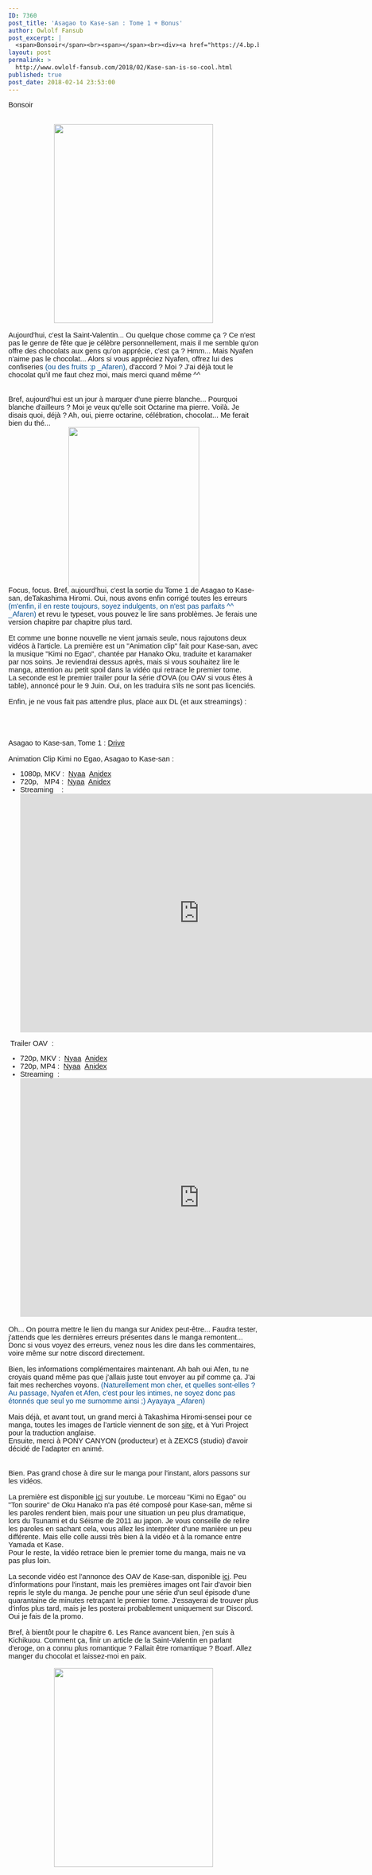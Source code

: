```yaml
---
ID: 7360
post_title: 'Asagao to Kase-san : Tome 1 + Bonus'
author: Owlolf Fansub
post_excerpt: |
  <span>Bonsoir</span><br><span></span><br><div><a href="https://4.bp.blogspot.com/-MG-empy8yD4/WoSrOayWd5I/AAAAAAAABtk/jXo3R_jwnv81wvf_EoJJicbeijFDbO4dACLcBGAs/s1600/201712070458009a3.jpg"><img border="0" height="400" src="https://4.bp.blogspot.com/-MG-empy8yD4/WoSrOayWd5I/AAAAAAAABtk/jXo3R_jwnv81wvf_EoJJicbeijFDbO4dACLcBGAs/s400/201712070458009a3.jpg" width="320"></a></div><span><br>Aujourd'hui, c'est la Saint-Valentin... Ou quelque chose comme &ccedil;a ? Ce n'est pas le genre de f&ecirc;te que je c&eacute;l&egrave;bre personnellement, mais il me semble qu'on offre des chocolats aux gens qu'on appr&eacute;cie, c'est &ccedil;a ? Hmm... Mais Nyafen n'aime pas le chocolat... Alors si vous appr&eacute;ciez Nyafen, offrez lui des confiseries <span>(ou des fruits :p _Afaren)</span>, d'accord ? Moi ? J'ai d&eacute;j&agrave; tout le chocolat qu'il me faut chez moi, mais merci quand m&ecirc;me ^^ </span><br><span><br></span><br><span>Bref, aujourd'hui est un jour &agrave; marquer d'une pierre blanche... Pourquoi blanche d'ailleurs ? Moi je veux qu'elle soit Octarine ma pierre. Voil&agrave;. Je disais quoi, d&eacute;j&agrave; ? Ah, oui, pierre octarine, c&eacute;l&eacute;bration, chocolat... Me ferait bien du th&eacute;... </span><br><div><a href="https://1.bp.blogspot.com/-fkiGI4iEKoc/WoSq5dODxnI/AAAAAAAABtg/1T0_LlA-8DwbeMLB-KDLhCA5_wJNrwtcgCLcBGAs/s1600/20180116054357f75.jpg"><img border="0" height="320" src="https://1.bp.blogspot.com/-fkiGI4iEKoc/WoSq5dODxnI/AAAAAAAABtg/1T0_LlA-8DwbeMLB-KDLhCA5_wJNrwtcgCLcBGAs/s320/20180116054357f75.jpg" width="263"></a><span></span></div><span>Focus, focus. Bref, aujourd'hui, c'est la sortie du Tome 1 de Asagao to Kase-san, deTakashima Hiromi. Oui, nous avons enfin corrig&eacute; toutes les erreurs <span>(m'enfin, il en reste toujours, soyez indulgents, on n'est pas parfaits ^^ _Afaren)</span> et revu le typeset, vous pouvez le lire sans probl&egrave;mes. Je ferais une version chapitre par chapitre plus tard. <br><br>Et comme une bonne nouvelle ne vient jamais seule, nous rajoutons deux vid&eacute;os &agrave; l'article. La premi&egrave;re est un "Animation clip" fait pour Kase-san, avec la musique "Kimi no Egao", chant&eacute;e par Hanako Oku, traduite et karamaker par nos soins. Je reviendrai dessus apr&egrave;s, mais si vous souhaitez lire le manga, attention au petit spoil dans la vid&eacute;o qui retrace le premier tome. <br>La seconde est le premier trailer pour la s&eacute;rie d'OVA (ou OAV si vous &ecirc;tes &agrave; table), annonc&eacute; pour le 9 Juin. Oui, on les traduira s'ils ne sont pas licenci&eacute;s. <br><br>Enfin, je ne vous fait pas attendre plus, place aux DL (et aux streamings) :</span><br><span><br></span><br><a name="more"></a><span></span><br><div></div><span></span><br><div><span>Asagao to Kase-san, Tome 1 : <a href="https://drive.google.com/open?id=1l4AWr-LtcO6m3veNz_xq-6ObN4MRjn8E">Drive</a></span><br><span><br></span><span>Animation Clip Kimi no Egao, Asagao to Kase-san :</span><br><ul><span><li><span>1080p, MKV :&nbsp; <a href="https://nyaa.si/view/1006679">Nyaa</a>&nbsp; <a href="https://anidex.info/torrent/120473">Anidex</a></span></li><li><span>720p, &nbsp; MP4 :&nbsp; <a href="https://nyaa.si/view/1006678">Nyaa</a>&nbsp; <a href="https://anidex.info/torrent/120472">Anidex</a></span></li><li>Streaming &nbsp; &nbsp;:</li></span></ul><span>&nbsp;Trailer OAV&nbsp; :</span><br><ul><span><li><span><span>720p, MKV :&nbsp; <a href="https://nyaa.si/view/1006680">Nyaa</a>&nbsp; <a href="https://anidex.info/torrent/120473">Anidex</a></span></span></li><li><span><span>720p, MP4 :&nbsp; <a href="https://nyaa.si/view/1006681">Nyaa</a>&nbsp;&nbsp;<a href="https://anidex.info/torrent/120475">Anidex</a></span></span></li><li><span>Streaming &nbsp;:</span></li></span></ul><span>Oh... On pourra mettre le lien du manga sur Anidex peut-&ecirc;tre... Faudra tester, j'attends que les derni&egrave;res erreurs pr&eacute;sentes dans le manga remontent... Donc si vous voyez des erreurs, venez nous les dire dans les commentaires, voire m&ecirc;me sur notre discord directement. </span><br><span><br></span><span>Bien, les informations compl&eacute;mentaires maintenant. Ah bah oui Afen, tu ne croyais quand m&ecirc;me pas que j'allais juste tout envoyer au pif comme &ccedil;a. J'ai fait mes recherches voyons. <span>(Naturellement mon cher, et quelles sont-elles ? Au passage, Nyafen et Afen, c'est pour les intimes, ne soyez donc pas &eacute;tonn&eacute;s que seul yo me surnomme ainsi ;) Ayayaya _Afaren)</span></span><br><span><br></span><span>Mais d&eacute;j&agrave;, et avant tout, un grand merci &agrave; Takashima Hiromi-sensei pour ce manga, toutes les images de l&rsquo;article viennent de son <a href="http://gureko.blog21.fc2.com/">site</a>, et &agrave; Yuri Project pour la traduction anglaise. </span><br><span>Ensuite, merci &agrave; PONY CANYON (producteur) et &agrave; ZEXCS (studio) d'avoir d&eacute;cid&eacute; de l&rsquo;adapter en anim&eacute;. </span><br><span><br></span><br><div></div><span>Bien. Pas grand chose &agrave; dire sur le manga pour l'instant, alors passons sur les vid&eacute;os. </span><br><span><br></span><span>La premi&egrave;re est disponible <a href="https://youtu.be/tuG7sUdfkFM">ici</a> sur youtube. Le morceau "Kimi no Egao" ou "Ton sourire" de Oku Hanako n'a pas &eacute;t&eacute; compos&eacute; pour Kase-san, m&ecirc;me si les paroles rendent bien, mais pour une situation un peu plus dramatique, lors du Tsunami et du S&eacute;isme de 2011 au japon. Je vous conseille de relire les paroles en sachant cela, vous allez les interpr&eacute;ter d'une mani&egrave;re un peu diff&eacute;rente. Mais elle colle aussi tr&egrave;s bien &agrave; la vid&eacute;o et &agrave; la romance entre Yamada et Kase. </span><br><span>Pour le reste, la vid&eacute;o retrace bien le premier tome du manga, mais ne va pas plus loin. </span><br><span><br></span><span>La seconde vid&eacute;o est l'annonce des OAV de Kase-san, disponible <a href="https://youtu.be/Y7KcVzt4FJ8">ici</a>. Peu d'informations pour l'instant, mais les premi&egrave;res images ont l'air d'avoir bien repris le style du manga. Je penche pour une s&eacute;rie d'un seul &eacute;pisode d'une quarantaine de minutes retra&ccedil;ant le premier tome. J'essayerai de trouver plus d'infos plus tard, mais je les posterai probablement uniquement sur Discord. Oui je fais de la promo. </span><br><span><br></span><span>Bref, &agrave; bient&ocirc;t pour le chapitre 6. Les Rance avancent bien, j'en suis &agrave; Kichikuou. Comment &ccedil;a, finir un article de la Saint-Valentin en parlant d'eroge, on a connu plus romantique ? Fallait &ecirc;tre romantique ? Boarf. Allez manger du chocolat et laissez-moi en paix. </span><br><div><span><span></span><span></span><br></span><span><span><a href="https://4.bp.blogspot.com/-thYIBOCz9Fc/WoSrWG6ctvI/AAAAAAAABto/x1GPXMibGHIokGv_iWJdrejic3trwxVTgCEwYBhgL/s1600/DV8de5AU8AAKbKp.jpg"><img border="0" height="400" src="https://4.bp.blogspot.com/-thYIBOCz9Fc/WoSrWG6ctvI/AAAAAAAABto/x1GPXMibGHIokGv_iWJdrejic3trwxVTgCEwYBhgL/s400/DV8de5AU8AAKbKp.jpg" width="320"></a></span></span></div></div><span></span><span></span>
layout: post
permalink: >
  http://www.owlolf-fansub.com/2018/02/Kase-san-is-so-cool.html
published: true
post_date: 2018-02-14 23:53:00
---
```

<span style="font-family: &quot;arial&quot; , &quot;helvetica&quot; , sans-serif; font-size: 11pt;">Bonsoir</span><br /><span style="font-family: &quot;arial&quot; , &quot;helvetica&quot; , sans-serif; font-size: 11pt;"></span><br /><div class="separator" style="clear: both; text-align: center;"><a href="https://4.bp.blogspot.com/-MG-empy8yD4/WoSrOayWd5I/AAAAAAAABtk/jXo3R_jwnv81wvf_EoJJicbeijFDbO4dACLcBGAs/s1600/201712070458009a3.jpg" imageanchor="1" style="margin-left: 1em; margin-right: 1em;"><img border="0" data-original-height="750" data-original-width="600" height="400" src="https://united-subs.dearclouds.com/wp-content/uploads/2018/05/1724cce79449f2cf6d36fd64cc3ca1e1.jpg" width="320" /></a></div><span style="font-family: &quot;arial&quot; , &quot;helvetica&quot; , sans-serif; font-size: 11pt;"><br />Aujourd'hui, c'est la Saint-Valentin... Ou quelque chose comme ça ? Ce n'est pas le genre de fête que je célèbre personnellement, mais il me semble qu'on offre des chocolats aux gens qu'on apprécie, c'est ça ? Hmm... Mais Nyafen n'aime pas le chocolat... Alors si vous appréciez Nyafen, offrez lui des confiseries <span style="color: #0b5394;">(ou des fruits :p _Afaren)</span>, d'accord ? Moi ? J'ai déjà tout le chocolat qu'il me faut chez moi, mais merci quand même ^^ </span><br /><span style="font-family: &quot;arial&quot; , &quot;helvetica&quot; , sans-serif; font-size: 11pt;"><br /></span><br /><span style="font-family: &quot;arial&quot; , &quot;helvetica&quot; , sans-serif; font-size: 11pt;">Bref, aujourd'hui est un jour à marquer d'une pierre blanche... Pourquoi blanche d'ailleurs ? Moi je veux qu'elle soit Octarine ma pierre. Voilà. Je disais quoi, déjà ? Ah, oui, pierre octarine, célébration, chocolat... Me ferait bien du thé... </span><br /><div style="text-align: center;"><a href="https://1.bp.blogspot.com/-fkiGI4iEKoc/WoSq5dODxnI/AAAAAAAABtg/1T0_LlA-8DwbeMLB-KDLhCA5_wJNrwtcgCLcBGAs/s1600/20180116054357f75.jpg" imageanchor="1" style="margin-left: 1em; margin-right: 1em;"><img border="0" data-original-height="730" data-original-width="600" height="320" src="https://1.bp.blogspot.com/-fkiGI4iEKoc/WoSq5dODxnI/AAAAAAAABtg/1T0_LlA-8DwbeMLB-KDLhCA5_wJNrwtcgCLcBGAs/s320/20180116054357f75.jpg" width="263" /></a><span style="font-family: &quot;arial&quot; , &quot;helvetica&quot; , sans-serif; font-size: 11pt;"></span></div><span style="font-family: &quot;arial&quot; , &quot;helvetica&quot; , sans-serif; font-size: 11pt;">Focus, focus. Bref, aujourd'hui, c'est la sortie du Tome 1 de Asagao to Kase-san, deTakashima Hiromi. Oui, nous avons enfin corrigé toutes les erreurs <span style="color: #0b5394;">(m'enfin, il en reste toujours, soyez indulgents, on n'est pas parfaits ^^ _Afaren)</span> et revu le typeset, vous pouvez le lire sans problèmes. Je ferais une version chapitre par chapitre plus tard. <br /><br />Et comme une bonne nouvelle ne vient jamais seule, nous rajoutons deux vidéos à l'article. La première est un "Animation clip" fait pour Kase-san, avec la musique "Kimi no Egao", chantée par Hanako Oku, traduite et karamaker par nos soins. Je reviendrai dessus après, mais si vous souhaitez lire le manga, attention au petit spoil dans la vidéo qui retrace le premier tome. <br />La seconde est le premier trailer pour la série d'OVA (ou OAV si vous êtes à table), annoncé pour le 9 Juin. Oui, on les traduira s'ils ne sont pas licenciés. <br /><br />Enfin, je ne vous fait pas attendre plus, place aux DL (et aux streamings) :</span><br /><span style="font-family: &quot;arial&quot; , &quot;helvetica&quot; , sans-serif; font-size: 11pt;"><br /></span><br /><a name='more'></a><span style="font-family: &quot;arial&quot; , &quot;helvetica&quot; , sans-serif; font-size: 11pt;"></span><br /><div></div><span style="font-family: &quot;arial&quot; , &quot;helvetica&quot; , sans-serif; font-size: 11pt;"></span><br /><div><span style="font-family: &quot;arial&quot; , &quot;helvetica&quot; , sans-serif; font-size: 11pt;">Asagao to Kase-san, Tome 1 : <a href="https://drive.google.com/open?id=1l4AWr-LtcO6m3veNz_xq-6ObN4MRjn8E">Drive</a></span><br /><span style="font-family: &quot;arial&quot; , &quot;helvetica&quot; , sans-serif; font-size: 11pt;"><br /></span><span style="font-family: &quot;arial&quot; , &quot;helvetica&quot; , sans-serif; font-size: 11pt;">Animation Clip Kimi no Egao, Asagao to Kase-san :</span><br /><ul><span style="font-family: &quot;arial&quot; , &quot;helvetica&quot; , sans-serif; font-size: 11pt;"><li><span style="font-size: 14.6667px;">1080p, MKV :&nbsp; <a href="https://nyaa.si/view/1006679">Nyaa</a>&nbsp; <a href="https://anidex.info/torrent/120473">Anidex</a></span></li><li><span style="font-size: 14.6667px;">720p, &nbsp; MP4 :&nbsp; <a href="https://nyaa.si/view/1006678">Nyaa</a>&nbsp; <a href="https://anidex.info/torrent/120472">Anidex</a></span></li><li>Streaming &nbsp; &nbsp;:</li><iframe allow="autoplay" allowfullscreen="" frameborder="0" height="480" src="http://www.dailymotion.com/embed/video/x6erkbv" width="720"></iframe></span></ul><span style="font-family: &quot;arial&quot; , &quot;helvetica&quot; , sans-serif; font-size: 11pt;">&nbsp;Trailer OAV&nbsp; :</span><br /><ul><span style="font-family: &quot;arial&quot; , &quot;helvetica&quot; , sans-serif; font-size: 11pt;"><li><span style="font-family: &quot;arial&quot; , &quot;helvetica&quot; , sans-serif; font-size: 11pt;"><span style="font-size: 14.6667px;">720p, MKV :&nbsp; <a href="https://nyaa.si/view/1006680">Nyaa</a>&nbsp; <a href="https://anidex.info/torrent/120473">Anidex</a></span></span></li><li><span style="font-family: &quot;arial&quot; , &quot;helvetica&quot; , sans-serif; font-size: 11pt;"><span style="font-size: 14.6667px;">720p, MP4 :&nbsp; <a href="https://nyaa.si/view/1006681">Nyaa</a>&nbsp;&nbsp;<a href="https://anidex.info/torrent/120475">Anidex</a></span></span></li><li><span style="font-family: &quot;arial&quot; , &quot;helvetica&quot; , sans-serif; font-size: 11pt;">Streaming &nbsp;:</span><iframe allow="autoplay" allowfullscreen="" frameborder="0" height="480" src="http://www.dailymotion.com/embed/video/x6erkkd" width="720"></iframe></li></span></ul><span style="font-family: &quot;arial&quot; , &quot;helvetica&quot; , sans-serif; font-size: 11pt;">Oh... On pourra mettre le lien du manga sur Anidex peut-être... Faudra tester, j'attends que les dernières erreurs présentes dans le manga remontent... Donc si vous voyez des erreurs, venez nous les dire dans les commentaires, voire même sur notre discord directement. </span><br /><span style="font-family: &quot;arial&quot; , &quot;helvetica&quot; , sans-serif; font-size: 11pt;"><br /></span><span style="font-family: &quot;arial&quot; , &quot;helvetica&quot; , sans-serif; font-size: 11pt;">Bien, les informations complémentaires maintenant. Ah bah oui Afen, tu ne croyais quand même pas que j'allais juste tout envoyer au pif comme ça. J'ai fait mes recherches voyons. <span style="color: #0b5394;">(Naturellement mon cher, et quelles sont-elles ? Au passage, Nyafen et Afen, c'est pour les intimes, ne soyez donc pas étonnés que seul yo me surnomme ainsi ;) Ayayaya _Afaren)</span></span><br /><span style="font-family: &quot;arial&quot; , &quot;helvetica&quot; , sans-serif; font-size: 11pt;"><br /></span><span style="font-family: &quot;arial&quot; , &quot;helvetica&quot; , sans-serif; font-size: 11pt;">Mais déjà, et avant tout, un grand merci à Takashima Hiromi-sensei pour ce manga, toutes les images de l’article viennent de son <a href="http://gureko.blog21.fc2.com/">site</a>, et à Yuri Project pour la traduction anglaise. </span><br /><span style="font-family: &quot;arial&quot; , &quot;helvetica&quot; , sans-serif; font-size: 11pt;">Ensuite, merci à PONY CANYON (producteur) et à ZEXCS (studio) d'avoir décidé de l’adapter en animé. </span><br /><span style="font-family: &quot;arial&quot; , &quot;helvetica&quot; , sans-serif; font-size: 11pt;"><br /></span><br /><div class="separator" style="clear: both; text-align: center;"></div><span style="font-family: &quot;arial&quot; , &quot;helvetica&quot; , sans-serif; font-size: 11pt;">Bien. Pas grand chose à dire sur le manga pour l'instant, alors passons sur les vidéos. </span><br /><span style="font-family: &quot;arial&quot; , &quot;helvetica&quot; , sans-serif; font-size: 11pt;"><br /></span><span style="font-family: &quot;arial&quot; , &quot;helvetica&quot; , sans-serif; font-size: 11pt;">La première est disponible <a href="https://youtu.be/tuG7sUdfkFM">ici</a> sur youtube. Le morceau "Kimi no Egao" ou "Ton sourire" de Oku Hanako n'a pas été composé pour Kase-san, même si les paroles rendent bien, mais pour une situation un peu plus dramatique, lors du Tsunami et du Séisme de 2011 au japon. Je vous conseille de relire les paroles en sachant cela, vous allez les interpréter d'une manière un peu différente. Mais elle colle aussi très bien à la vidéo et à la romance entre Yamada et Kase. </span><br /><span style="font-family: &quot;arial&quot; , &quot;helvetica&quot; , sans-serif; font-size: 11pt;">Pour le reste, la vidéo retrace bien le premier tome du manga, mais ne va pas plus loin. </span><br /><span style="font-family: &quot;arial&quot; , &quot;helvetica&quot; , sans-serif; font-size: 11pt;"><br /></span><span style="font-family: &quot;arial&quot; , &quot;helvetica&quot; , sans-serif; font-size: 11pt;">La seconde vidéo est l'annonce des OAV de Kase-san, disponible <a href="https://youtu.be/Y7KcVzt4FJ8">ici</a>. Peu d'informations pour l'instant, mais les premières images ont l'air d'avoir bien repris le style du manga. Je penche pour une série d'un seul épisode d'une quarantaine de minutes retraçant le premier tome. J'essayerai de trouver plus d'infos plus tard, mais je les posterai probablement uniquement sur Discord. Oui je fais de la promo. </span><br /><span style="font-family: &quot;arial&quot; , &quot;helvetica&quot; , sans-serif; font-size: 11pt;"><br /></span><span style="font-family: &quot;arial&quot; , &quot;helvetica&quot; , sans-serif; font-size: 11pt;">Bref, à bientôt pour le chapitre 6. Les Rance avancent bien, j'en suis à Kichikuou. Comment ça, finir un article de la Saint-Valentin en parlant d'eroge, on a connu plus romantique ? Fallait être romantique ? Boarf. Allez manger du chocolat et laissez-moi en paix. </span><br /><div style="text-align: center;"><span style="font-family: &quot;arial&quot; , &quot;helvetica&quot; , sans-serif; font-size: 11pt;"><span id="goog_737319544"></span><span id="goog_737319545"></span><br /></span><span style="font-family: &quot;arial&quot; , &quot;helvetica&quot; , sans-serif; font-size: 11pt;"><span style="font-family: &quot;arial&quot; , &quot;helvetica&quot; , sans-serif; font-size: 11pt;"><a href="https://4.bp.blogspot.com/-thYIBOCz9Fc/WoSrWG6ctvI/AAAAAAAABto/x1GPXMibGHIokGv_iWJdrejic3trwxVTgCEwYBhgL/s1600/DV8de5AU8AAKbKp.jpg" style="margin-left: 1em; margin-right: 1em;"><img border="0" data-original-height="750" data-original-width="600" height="400" src="https://4.bp.blogspot.com/-thYIBOCz9Fc/WoSrWG6ctvI/AAAAAAAABto/x1GPXMibGHIokGv_iWJdrejic3trwxVTgCEwYBhgL/s400/DV8de5AU8AAKbKp.jpg" width="320" /></a></span></span></div></div><span style="font-family: &quot;arial&quot; , &quot;helvetica&quot; , sans-serif; font-size: 11pt;"></span><span style="font-family: &quot;arial&quot; , &quot;helvetica&quot; , sans-serif; font-size: 11pt;"></span>